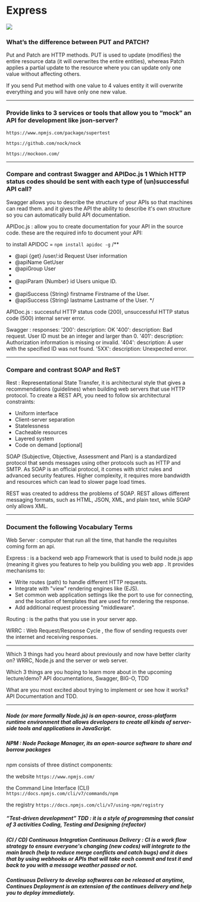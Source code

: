 # Express 


![](https://initialcommit.com/img/initialcommit/beginners-guide-to-using-express-js-and-node-js-framework.png)



### What’s the difference between PUT and PATCH?

Put and Patch are HTTP methods. PUT is used to update (modifies) the entire resource data (it will overwrites the entire entities), whereas Patch applies a partial update to the resource where you can update only one value without affecting others.

If you send Put method with one value to 4 values entity it will overwrite everything and you will have only one new value.


------------------------------------------------


### Provide links to 3 services or tools that allow you to “mock” an API for development like json-server? 

`https://www.npmjs.com/package/supertest`

`https://github.com/nock/nock`

`https://mockoon.com/`

------------------------------------


### Compare and contrast Swagger and APIDoc.js 1 Which HTTP status codes should be sent with each type of (un)successful API call?

Swagger allows you to describe the structure of your APIs so that machines can read them. and it gives the API the ability to describe it's own structure so you can automatically build API documentation.

APIDoc.js : allow you to create documentation for your API in the source code. these are the required info to document your API: 

to install APIDOC = `npm install apidoc -g`
/**
 * @api {get} /user/:id Request User information
 * @apiName GetUser
 * @apiGroup User
 *
 * @apiParam {Number} id Users unique ID.
 *
 * @apiSuccess {String} firstname Firstname of the User.
 * @apiSuccess {String} lastname  Lastname of the User.
 */


APIDoc.js :  successful HTTP status code (200), unsuccessful HTTP status code (500) internal server error.



Swagger :   responses:
        '200':
          description: OK
        '400':
          description: Bad request. User ID must be an integer and larger than 0.
        '401':
          description: Authorization information is missing or invalid.
        '404':
          description: A user with the specified ID was not found.
        '5XX':
          description: Unexpected error.

-------------------------------------------------



### Compare and contrast SOAP and ReST

Rest : Representational State Transfer, it is architectural style that gives a recommendations (guidelines) when building web servers that use HTTP protocol.
To create a REST API, you need to follow six architectural constraints:

- Uniform interface 
- Client-server separation 
- Statelessness 
- Cacheable resources 
- Layered system 
- Code on demand [optional]


SOAP (Subjective, Objective, Assessment and Plan) is a standardized protocol that sends messages using other protocols such as HTTP and SMTP. As SOAP is an official protocol, it comes with strict rules and advanced security features. Higher complexity, it requires more bandwidth and resources which can lead to slower page load times.

REST was created to address the problems of SOAP. REST allows different messaging formats, such as HTML, JSON, XML, and plain text, while SOAP only allows XML.

---------------------------------------------------------


### Document the following Vocabulary Terms

Web Server : computer that run all the time, that handle the requisites coming form an api.

Express : is a backend web app Framework that is used to build node.js app (meaning it gives you features to help you building you web app . It provides mechanisms to:
- Write routes (path) to handle different HTTP requests.
- Integrate with "view" rendering engines like (EJS).
- Set common web application settings like the port to use for connecting, and the location of templates that are used for rendering the response.
- Add additional request processing "middleware".

Routing : is the paths that you use in your server app.

WRRC : Web Request/Response Cycle , the flow of sending requests over the internet and receiving responses.


--------------------------------------------------------------

Which 3 things had you heard about previously and now have better clarity on?
WRRC, Node.js and the server or web server.

Which 3 things are you hoping to learn more about in the upcoming lecture/demo?
API documentations, Swagger, BIG-O, TDD

What are you most excited about trying to implement or see how it works?
API Documentation and TDD.

-----------------------------------------------------------------------

##### Node (or more formally Node.js) is an open-source, cross-platform runtime environment that allows developers to create all kinds of server-side tools and applications in JavaScript. 


##### NPM : Node Package Manager, its an open-source software to share and borrow packages 
npm consists of three distinct components:

the website `https://www.npmjs.com/`

the Command Line Interface (CLI) `https://docs.npmjs.com/cli/v7/commands/npm`

the registry `https://docs.npmjs.com/cli/v7/using-npm/registry`


##### “Test-driven development” TDD : it is a style of programming that consist of 3 activities Coding, Testing and Designing (refactor)


##### (CI / CD) Continuous Integration Continuous Delivery : CI is a work flow strategy to ensure everyone's changing (new codes) will integrate to the main brach (help to reduce merge conflicts and catch bugs) and it does that by using webhooks or APIs that will take each commit and test it and back to you with a message weather passed or not.
##### Continuous Delivery to develop softwares can be released at anytime, Continues Deployment is an extension of the continues delivery and help you to deploy immediately.
